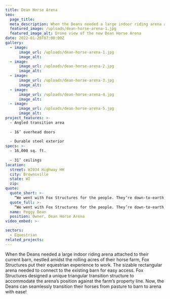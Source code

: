 ```yaml
---
title: Dean Horse Arena
seo:
  page_title:
  meta_description: When the Deans needed a large indoor riding arena attached to their current barn, Fox Structures put their equestrian experience to work.
  featured_image: /uploads/dean-horse-arena-1.jpg
  featured_image_alt: Drone view of the new Dean Horse Arena
date: 2022-01-28T07:00:00Z
gallery: 
  - image: 
      image_url: /uploads/dean-horse-arena-1.jpg
      image_alt:
  - image: 
      image_url: /uploads/dean-horse-arena-2.jpg
      image_alt:
  - image: 
      image_url: /uploads/dean-horse-arena-3.jpg
      image_alt:
  - image: 
      image_url: /uploads/dean-horse-arena-4.jpg
      image_alt:
  - image: 
      image_url: /uploads/dean-horse-arena-5.jpg
      image_alt:
project_features: >-
  - Angled transition area
  
  - 16’ overhead doors
  
  - Durable steel exterior
specs: >-
  - 16,000 sq. ft.
  
  - 31’ ceilings
location:
  street: W2034 Highway HH
  city: Brownsville
  state: WI
  zip:
quote:
  quote_short: >-
    “We went with Fox Structures for the people. They’re down-to-earth, and there’s no pressure from start to finish. Building went on without a hitch, and it was a smooth process.”
  quote_full: >-
    “We went with Fox Structures for the people. They’re down-to-earth, and there’s no pressure from start to finish. Building went on without a hitch, and it was a smooth process. Foreman on site was amazing. Everything they promised was done and more. If we were in a hurry, they were in a hurry. If our pace changed, they slowed to allow necessary decision making. It was human interaction the entire time, no emails back and forth or ‘let me get with my sales department who needs to get with the finance department who needs to talk with their boss,’ etc. I most definitely would recommend Fox Structures and I have several times.”
  name: Peggy Dean
  position: Owner, Dean Horse Arena
video_embed: >-

sectors:
  - Equestrian
related_projects: 
---
```


When the Deans needed a large indoor riding arena attached to their current barn, nestled amidst the rolling acres of their horse farm, Fox Structures put their equestrian experience to work. The sizable rectangular arena needed to connect to the existing barn for easy access. Fox Structures designed a unique triangular transition structure to accommodate the arena’s position against the farm’s property line. Now, the Deans can seamlessly transition their horses from pasture to barn to arena with ease!
